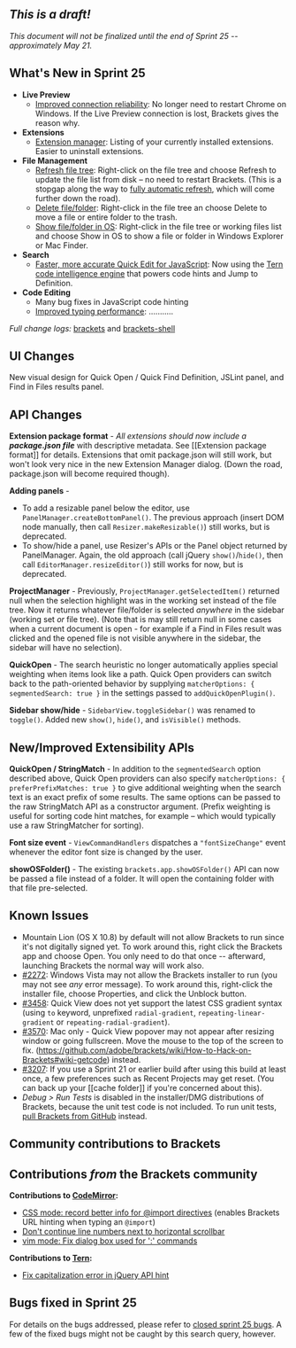 _This is a draft!_
--------------------
_This document will not be finalized until the end of Sprint 25 -- approximately May 21._

What's New in Sprint 25
-----------------------
* **Live Preview**
    * [Improved connection reliability](https://trello.com/card/2-live-development-improve-launching-chrome-on-win/4f90a6d98f77505d7940ce88/835): No longer need to restart Chrome on Windows. If the Live Preview connection is lost, Brackets gives the reason why.
* **Extensions**
    * [Extension manager](https://trello.com/card/2-extension-listing-remove-manage/4f90a6d98f77505d7940ce88/815): Listing of your currently installed extensions. Easier to uninstall extensions.
* **File Management**
    * [Refresh file tree](https://github.com/adobe/brackets/pull/3370): Right-click on the file tree and choose Refresh to update the file list from disk &ndash; no need to restart Brackets. (This is a stopgap along the way to [fully automatic refresh](https://trello.com/card/8-file-directory-watching/4f90a6d98f77505d7940ce88/292), which will come further down the road).
    * [Delete file/folder](https://github.com/adobe/brackets/pull/3879): Right-click in the file tree an choose Delete to move a file or entire folder to the trash.
    * [Show file/folder in OS](https://github.com/adobe/brackets/pull/2128): Right-click in the file tree or working files list and choose Show in OS to show a file or folder in Windows Explorer or Mac Finder.
* **Search**
    * [Faster, more accurate Quick Edit for JavaScript](https://github.com/adobe/brackets/pull/3847): Now using the [Tern code intelligence engine](http://ternjs.net/) that powers code hints and Jump to Definition.
* **Code Editing**
    * Many bug fixes in JavaScript code hinting
    * [Improved typing performance](https://trello.com/card/3-research-rendering-typing-performance/4f90a6d98f77505d7940ce88/860): ...........


_Full change logs:_ [brackets](https://github.com/adobe/brackets/compare/sprint-24...sprint-25#commits_bucket) and [brackets-shell](https://github.com/adobe/brackets-shell/compare/sprint-24...sprint-25#commits_bucket)


UI Changes
----------
New visual design for Quick Open / Quick Find Definition, JSLint panel, and Find in Files results panel.


API Changes
-----------
**Extension package format** - _All extensions should now include a **package.json file**_ with descriptive metadata. See [[Extension package format]] for details. Extensions that omit package.json will still work, but won't look very nice in the new Extension Manager dialog. (Down the road, package.json will become required though).

**Adding panels** -
* To add a resizable panel below the editor, use `PanelManager.createBottomPanel()`. The previous approach (insert DOM node manually, then call `Resizer.makeResizable()`) still works, but is deprecated.
* To show/hide a panel, use Resizer's APIs or the Panel object returned by PanelManager. Again, the old approach (call jQuery `show()`/`hide()`, then call `EditorManager.resizeEditor()`) still works for now, but is deprecated.

**ProjectManager** - Previously, `ProjectManager.getSelectedItem()` returned null when the selection highlight was in the working set instead of the file tree. Now it returns whatever file/folder is selected _anywhere_ in the sidebar (working set _or_ file tree). (Note that is may still return null in some cases when a current document is open - for example if a Find in Files result was clicked and the opened file is not visible anywhere in the sidebar, the sidebar will have no selection).

**QuickOpen** - The search heuristic no longer automatically applies special weighting when items look like a path. Quick Open providers can switch back to the path-oriented behavior by supplying `matcherOptions: { segmentedSearch: true }` in the settings passed to `addQuickOpenPlugin()`.

**Sidebar show/hide** - `SidebarView.toggleSidebar()` was renamed to `toggle()`. Added new `show()`, `hide()`, and `isVisible()` methods.

New/Improved Extensibility APIs
-------------------------------
**QuickOpen / StringMatch** - In addition to the `segmentedSearch` option described above, Quick Open providers can also specify `matcherOptions: { preferPrefixMatches: true }` to give additional weighting when the search text is an exact prefix of some results. The same options can be passed to the raw StringMatch API as a constructor argument. (Prefix weighting is useful for sorting code hint matches, for example &ndash; which would typically use a raw StringMatcher for sorting).

**Font size event** - `ViewCommandHandlers` dispatches a `"fontSizeChange"` event whenever the editor font size is changed by the user.

**showOSFolder()** - The existing `brackets.app.showOSFolder()` API can now be passed a file instead of a folder. It will open the containing folder with that file pre-selected.


Known Issues
------------
* Mountain Lion (OS X 10.8) by default will not allow Brackets to run since it's not digitally signed yet. To work around this, right click the Brackets app and choose Open. You only need to do that once -- afterward, launching Brackets the normal way will work also.
* [#2272](https://github.com/adobe/brackets/issues/2272): Windows Vista may not allow the Brackets installer to run (you may not see _any_ error message). To work around this, right-click the installer file, choose Properties, and click the Unblock button.
* [#3458](https://github.com/adobe/brackets/issues/3458): Quick View does not yet support the latest CSS gradient syntax (using `to` keyword, unprefixed `radial-gradient`, `repeating-linear-gradient` or `repeating-radial-gradient`).
* [#3570](https://github.com/adobe/brackets/issues/3570): Mac only - Quick View popover may not appear after resizing window or going fullscreen. Move the mouse to the top of the screen to fix.
(https://github.com/adobe/brackets/wiki/How-to-Hack-on-Brackets#wiki-getcode) instead.
* [#3207](https://github.com/adobe/brackets/issues/3207): If you use a Sprint 21 or earlier build after using this build at least once, a few preferences such as Recent Projects may get reset. (You can back up your [[cache folder]] if you're concerned about this).
* _Debug > Run Tests_ is disabled in the installer/DMG distributions of Brackets, because the unit test code is not included. To run unit tests, [pull Brackets from GitHub](https://github.com/adobe/brackets/wiki/How-to-Hack-on-Brackets#wiki-getcode) instead.


Community contributions to Brackets
-----------------------------------

Contributions _from_ the Brackets community
-------------------------------------------
**Contributions to [CodeMirror](https://github.com/marijnh/CodeMirror):**
* [CSS mode: record better info for @import directives](https://github.com/marijnh/CodeMirror/pull/1487) (enables Brackets URL hinting when typing an `@import`)
* [Don't continue line numbers next to horizontal scrollbar](https://github.com/marijnh/CodeMirror/pull/1493)
* [vim mode: Fix dialog box used for ':' commands](https://github.com/marijnh/CodeMirror/pull/1509)

**Contributions to [Tern](https://github.com/marijnh/tern):**
* [Fix capitalization error in jQuery API hint](https://github.com/marijnh/tern/pull/127)

Bugs fixed in Sprint 25
-----------------------
For details on the bugs addressed, please refer to [closed sprint 25 bugs](https://github.com/adobe/brackets/issues?labels=&milestone=12&state=closed). A few of the fixed bugs might not be caught by this search query, however.